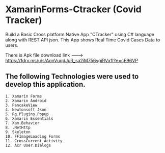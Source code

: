 # XamarinForms-Ctracker (Covid Tracker)
Build a Basic Cross platform Native App "CTracker"  using C# language along with REST API json. This App shows Real Time Covid Cases Data to users. 

There is Apk file download link --->
https://1drv.ms/u/s!AonVuqdJuR_sa2iM756vgjRVx1I?e=cE96VP

## The following Technologies were used to develop this application.

```
1. Xamarin Forms
2. Xamarin Android
3. PancakeView
4. Newtonsoft Json
5. Rg.Plugins.Popup
6. Xamarin Essentials
7. Xam.Behavior
8. .NetHttp
9. Skeleton
10. FFImageLoading Forms
11. CrossCurrent Activity
12. Acr User.Dialogs
```



